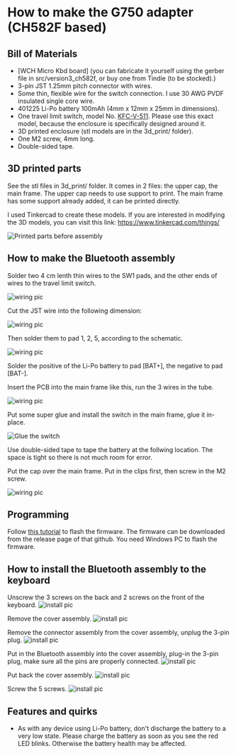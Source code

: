 # How to make the G750 adapter (CH582F based)

Bill of Materials
----------
- [WCH Micro Kbd board] (you can fabricate it yourself using the gerber file in src/version3_ch582f, or buy one from Tindie (to be stocked).)
- 3-pin JST 1.25mm pitch connector with wires.
- Some thin, flexible wire for the switch connection. I use 30 AWG PVDF insulated single core wire.
- 401225 Li-Po battery 100mAh (4mm x 12mm x 25mm in dimensions).
- One travel limit switch, model No. [KFC-V-511](https://www.aliexpress.com/item/3256802435427161.html). Please use this exact model, because the enclosure is specifically designed around it.
- 3D printed enclosure (stl models are in the 3d_print/ folder).
- One M2 screw, 4mm long.
- Double-sided tape.

3D printed parts
----------------
See the stl files in 3d_print/ folder. It comes in 2 files: the upper cap, the main frame. The upper cap needs to use support to print. The main frame has some support already added, it can be printed directly.

I used Tinkercad to create these models. If you are interested in modifying the 3D models, you can visit this link: https://www.tinkercad.com/things/

![Printed parts before assembly](/images/3d_print.jpg "Printed parts before assembly")

How to make the Bluetooth assembly
-------------------

Solder two 4 cm lenth thin wires to the SW1 pads, and the other ends of wires to the travel limit switch.

![wiring pic](/images/wiring1.jpg)

Cut the JST wire into the following dimension:

![wiring pic](/images/wiring2.jpg)

Then solder them to pad 1, 2, 5, according to the schematic.

![wiring pic](/images/wiring3.jpg)

Solder the positive of the Li-Po battery to pad [BAT+], the negative to pad [BAT-].

Insert the PCB into the main frame like this, run the 3 wires in the tube.

![wiring pic](/images/wiring4.jpg)

Put some super glue and install the switch in the main frame, glue it in-place.

![Glue the switch](/images/glue_switch.jpg)

Use double-sided tape to tape the battery at the follwing location. The space is tight so there is not much room for error.

Put the cap over the main frame. Put in the clips first, then screw in the M2 screw.

![wiring pic](/images/cap.jpg)

Programming
-----------
Follow [this tutorial](https://github.com/pymo/wch_micro_kbd/blob/main/doc/wch_isp_tool.md) to flash the firmware. The firmware can be downloaded from the release page of that github. You need Windows PC to flash the firmware.

How to install the Bluetooth assembly to the keyboard
-----------
Unscrew the 3 screws on the back and 2 screws on the front of the keyboard.
![install pic](/images/install1.jpg)

Remove the cover assembly.
![install pic](/images/install2.jpg)

Remove the connector assembly from the cover assembly, unplug the 3-pin plug.
![install pic](/images/install3.jpg)

Put in the Bluetooth assembly into the cover assembly, plug-in the 3-pin plug, make sure all the pins are properly connected.
![install pic](/images/install4.jpg)

Put back the cover assembly.
![install pic](/images/install5.jpg)

Screw the 5 screws.
![install pic](/images/finished.jpg)


Features and quirks
---------------------
- As with any device using Li-Po battery, don't discharge the battery to a very low state. Please charge the battery as soon as you see the red LED blinks. Otherwise the battery health may be affected.

